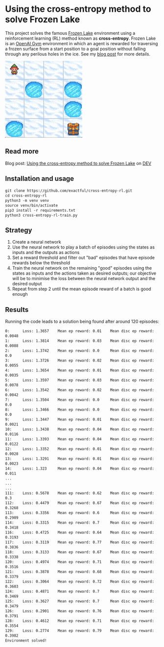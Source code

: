 # Using the cross-entropy method to solve Frozen Lake

This project solves the famous [Frozen Lake](https://www.gymlibrary.dev/environments/toy_text/frozen_lake/) environment using a reinforcement learning (RL) method known as **cross-entropy**. Frozen Lake is an [OpenAI Gym](https://www.gymlibrary.dev) environment in which an agent is rewarded for traversing a frozen surface from a start position to a goal position without falling through any perilous holes in the ice. See my [blog post](https://dev.to/exactful/using-the-cross-entropy-method-to-solve-frozen-lake-3cea) for more details.

![Trained actions](https://raw.githubusercontent.com/exactful/cross-entropy-rl/master/images/trained-actions.gif)

## Read more

Blog post: [Using the cross-entropy method to solve Frozen Lake](https://dev.to/exactful/using-the-cross-entropy-method-to-solve-frozen-lake-3cea) on [DEV](https://dev.to)

## Installation and usage

```
git clone https://github.com/exactful/cross-entropy-rl.git
cd cross-entropy-rl
python3 -m venv venv
source venv/bin/activate
pip3 install -r requirements.txt
python3 cross-entropy-rl-train.py
```

## Strategy

1. Create a neural network
2. Use the neural network to play a batch of episodes using the states as inputs and the outputs as actions
3. Set a reward threshold and filter out "bad" episodes that have episode rewards below the threshold
4. Train the neural network on the remaining "good" episodes using the states as inputs and the actions taken as desired outputs; our objective will be to minimise the loss between the neural network output and the desired output
5. Repeat from step 2 until the mean episode reward of a batch is good enough

## Results

Running the code leads to a solution being found after around 120 episodes:

```
0:      Loss: 1.3657    Mean ep reward: 0.01    Mean disc ep reward: 0.0048
1:      Loss: 1.3814    Mean ep reward: 0.03    Mean disc ep reward: 0.0088
2:      Loss: 1.3742    Mean ep reward: 0.0     Mean disc ep reward: 0.0
3:      Loss: 1.3726    Mean ep reward: 0.02    Mean disc ep reward: 0.0055
4:      Loss: 1.3654    Mean ep reward: 0.01    Mean disc ep reward: 0.0035
5:      Loss: 1.3597    Mean ep reward: 0.03    Mean disc ep reward: 0.0078
6:      Loss: 1.3542    Mean ep reward: 0.02    Mean disc ep reward: 0.0042
7:      Loss: 1.3504    Mean ep reward: 0.0     Mean disc ep reward: 0.0
8:      Loss: 1.3466    Mean ep reward: 0.0     Mean disc ep reward: 0.0
9:      Loss: 1.3447    Mean ep reward: 0.01    Mean disc ep reward: 0.0021
10:     Loss: 1.3438    Mean ep reward: 0.04    Mean disc ep reward: 0.0116
11:     Loss: 1.3393    Mean ep reward: 0.04    Mean disc ep reward: 0.0122
12:     Loss: 1.3352    Mean ep reward: 0.01    Mean disc ep reward: 0.0028
13:     Loss: 1.3291    Mean ep reward: 0.01    Mean disc ep reward: 0.0023
14:     Loss: 1.323     Mean ep reward: 0.04    Mean disc ep reward: 0.011
...
...
...
111:    Loss: 0.5678    Mean ep reward: 0.62    Mean disc ep reward: 0.3
112:    Loss: 0.4479    Mean ep reward: 0.67    Mean disc ep reward: 0.3268
113:    Loss: 0.3356    Mean ep reward: 0.6     Mean disc ep reward: 0.2909
114:    Loss: 0.3315    Mean ep reward: 0.7     Mean disc ep reward: 0.3418
116:    Loss: 0.4725    Mean ep reward: 0.64    Mean disc ep reward: 0.3193
117:    Loss: 0.3119    Mean ep reward: 0.77    Mean disc ep reward: 0.3836
118:    Loss: 0.3133    Mean ep reward: 0.67    Mean disc ep reward: 0.3338
120:    Loss: 0.4974    Mean ep reward: 0.71    Mean disc ep reward: 0.3516
121:    Loss: 0.3878    Mean ep reward: 0.68    Mean disc ep reward: 0.3379
122:    Loss: 0.3064    Mean ep reward: 0.72    Mean disc ep reward: 0.3603
124:    Loss: 0.4871    Mean ep reward: 0.7     Mean disc ep reward: 0.3469
125:    Loss: 0.3627    Mean ep reward: 0.7     Mean disc ep reward: 0.3479
126:    Loss: 0.2901    Mean ep reward: 0.76    Mean disc ep reward: 0.3791
128:    Loss: 0.4612    Mean ep reward: 0.71    Mean disc ep reward: 0.3554
129:    Loss: 0.2774    Mean ep reward: 0.79    Mean disc ep reward: 0.3982
Environment solved!
```